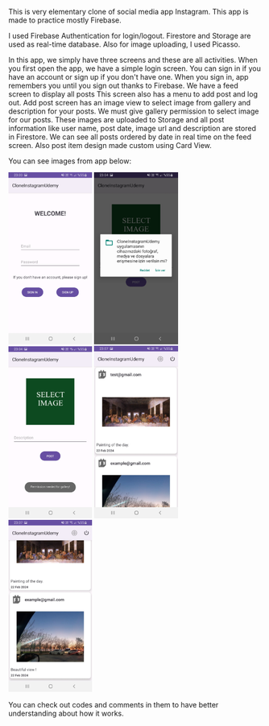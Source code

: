 This is very elementary clone of social media app Instagram. This app is made to practice mostly Firebase.

I used Firebase Authentication for login/logout. Firestore and Storage are used as real-time database. Also for image uploading, I used Picasso. 

In this app, we simply have three screens and these are all activities. When you first open the app, we have a simple login screen. You can sign in if you have an account or sign up if you don't have one. When you sign in, app remembers you until you sign out thanks to Firebase. We have a feed screen to display all posts This screen also has a menu to add post and log out. Add post screen has an image view to select image from gallery and description for your posts. We must give gallery permission to select image for our posts. These images are uploaded to Storage and all post information like user name, post date, image url and description are stored in Firestore. We can see all posts ordered by date in real time on the feed screen. Also post item design made custom using Card View.

You can see images from app below: 

<p float="left">
  <img src="https://github.com/cigdeemtok/AndroidKotlinPractices/blob/main/images/InstaCloneOne.jpg" width="33%" />
  <img src="https://github.com/cigdeemtok/AndroidKotlinPractices/blob/main/images/InstaClonePermission.jpg" width="33%" />
  <img src="https://github.com/cigdeemtok/AndroidKotlinPractices/blob/main/images/InstaCloneThree.jpg" width="33%" />
  <img src="https://github.com/cigdeemtok/AndroidKotlinPractices/blob/main/images/InstaCloneTwo.jpg" width="33%" />
  <img src="https://github.com/cigdeemtok/AndroidKotlinPractices/blob/main/images/InstaCloneFour.jpg" width="33%" />
</p>

You can check out codes and comments in them to have better understanding about how it works.
